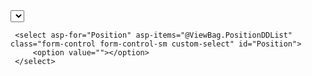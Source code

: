 <script>
    $(document).ready(function () {
        $(".searchable-dropdown").select2({
            placeholder: "Select a Position",
            allowClear: true
        });
    });
</script>

 <div class="col-sm-3">
    <select asp-for="Position" asp-items="@ViewBag.PositionDDList" class="form-control form-control-sm searchable-dropdown">
        <option value=""></option>
    </select>
</div>

<link href="https://cdn.jsdelivr.net/npm/select2@4.0.13/dist/css/select2.min.css" rel="stylesheet" />
<script src="https://cdn.jsdelivr.net/npm/jquery@3.6.0/dist/jquery.min.js"></script>
<script src="https://cdn.jsdelivr.net/npm/select2@4.0.13/dist/js/select2.min.js"></script>



 
 <div class="col-sm-3">
   
     <select asp-for="Position" asp-items="@ViewBag.PositionDDList" class="form-control form-control-sm custom-select" id="Position">
         <option value=""></option>
     </select>
     
 </div>

